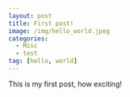 ```yaml
---
layout: post
title: First post!
image: /img/hello_world.jpeg
categories:
  - Misc
  - test
tag: [hello, world]
---
```


This is my first post, how exciting!
